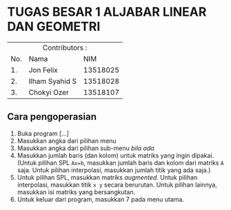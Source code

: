 # TUGAS BESAR 1 ALJABAR LINEAR DAN GEOMETRI

<table>
    <tr>
        <td colspan=3 align="center">Contributors :</td>
    </tr>
    <tr>
        <td>No.</td>
        <td>Nama</td>
        <td>NIM</td>
    </tr>
    <tr>
        <td>1.</td>
        <td>Jon Felix</td>
        <td>13518025</td>
    </tr>
    <tr>
        <td>2.</td>
        <td>Ilham Syahid S</td>
        <td>13518028</td>
    </tr>
    <tr>
        <td>3.</td>
        <td>Chokyi Ozer</td>
        <td>13518107</td>
    </tr>
</table>

## Cara pengoperasian
1. Buka program [...]
2. Masukkan angka dari pilihan menu
3. Masukkan angka dari pilihan sub-menu _bila ada_
4. Masukkan jumlah baris (dan kolom) untuk matriks yang ingin dipakai. (Untuk pilihan SPL `Ax=b`, masukkan jumlah baris dan kolom dari matriks `A` saja. Untuk pilihan interpolasi, masukkan jumlah titik yang ada saja.)
5. Untuk pilihan SPL, masukkan matriks _augmented_. Untuk pilihan interpolasi, masukkan titik `x y` secara berurutan. Untuk pilihan lainnya, masukkan isi matriks yang bersangkutan.
6. Untuk keluar dari program, masukkan 7 pada menu utama.